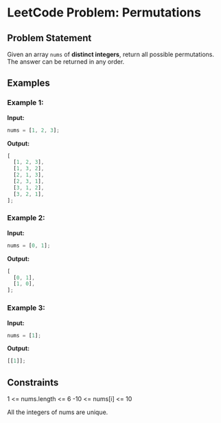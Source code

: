 # LeetCode Problem: Permutations
 
## Problem Statement
 
Given an array `nums` of **distinct integers**, return all possible permutations. The answer can be returned in any order.
 
## Examples
 
### Example 1:
 
**Input:**
 
```typescript
nums = [1, 2, 3];
```
 
**Output:**
 
```typescript
[
  [1, 2, 3],
  [1, 3, 2],
  [2, 1, 3],
  [2, 3, 1],
  [3, 1, 2],
  [3, 2, 1],
];
```
 
### Example 2:
 
**Input:**
 
```typescript
nums = [0, 1];
```
 
**Output:**
 
```typescript
[
  [0, 1],
  [1, 0],
];
```
 
### Example 3:
 
**Input:**
 
```typescript
nums = [1];
```
 
**Output:**
 
```typescript
[[1]];
```
 
## Constraints
 
1 <= nums.length <= 6
-10 <= nums[i] <= 10
 
All the integers of nums are unique.
 
